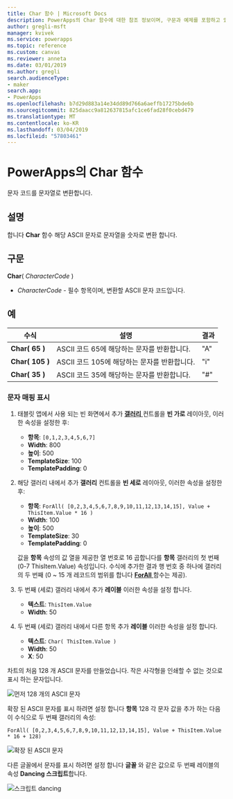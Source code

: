 ```yaml
---
title: Char 함수 | Microsoft Docs
description: PowerApps의 Char 함수에 대한 참조 정보이며, 구문과 예제를 포함하고 있습니다.
author: gregli-msft
manager: kvivek
ms.service: powerapps
ms.topic: reference
ms.custom: canvas
ms.reviewer: anneta
ms.date: 03/01/2019
ms.author: gregli
search.audienceType:
- maker
search.app:
- PowerApps
ms.openlocfilehash: b7d29d883a14e34dd89d766a6aeffb17275bde6b
ms.sourcegitcommit: 825daacc9a812637815afc1ce6fad28f0cebd479
ms.translationtype: MT
ms.contentlocale: ko-KR
ms.lasthandoff: 03/04/2019
ms.locfileid: "57803461"
---
```

# <a name="char-function-in-powerapps"></a>PowerApps의 Char 함수

문자 코드를 문자열로 변환합니다.

## <a name="description"></a>설명

합니다 **Char** 함수 해당 ASCII 문자로 문자열을 숫자로 변환 합니다.

## <a name="syntax"></a>구문

**Char**( *CharacterCode* )

- *CharacterCode* - 필수 항목이며, 변환할 ASCII 문자 코드입니다.

## <a name="examples"></a>예

| 수식 | 설명 | 결과 |
| --- | --- | --- |
| **Char( 65 )** |ASCII 코드 65에 해당하는 문자를 반환합니다. |"A" |
| **Char( 105 )** |ASCII 코드 105에 해당하는 문자를 반환합니다. |"i" |
| **Char( 35 )** |ASCII 코드 35에 해당하는 문자를 반환합니다. |"#" |

### <a name="display-a-character-map"></a>문자 매핑 표시

1. 태블릿 앱에서 사용 되는 빈 화면에서 추가 [ **갤러리** ](../controls/control-gallery.md) 컨트롤을 **빈 가로** 레이아웃, 이러한 속성을 설정한 후:

    - **항목**: `[0,1,2,3,4,5,6,7]`
    - **Width**: 800
    - **높이**: 500
    - **TemplateSize**: 100
    - **TemplatePadding**: 0

1. 해당 갤러리 내에서 추가 **갤러리** 컨트롤을 **빈 세로** 레이아웃, 이러한 속성을 설정한 후:

    - **항목**: `ForAll( [0,2,3,4,5,6,7,8,9,10,11,12,13,14,15], Value + ThisItem.Value * 16 )`
    - **Width**: 100
    - **높이**: 500
    - **TemplateSize**: 30
    - **TemplatePadding**: 0

    값을 **항목** 속성의 값 열을 제공한 열 번호로 16 곱합니다를 **항목** 갤러리의 첫 번째 (0-7 ThisItem.Value) 속성입니다. 수식에 추가한 결과 행 번호 중 하나에 갤러리의 두 번째 (0 ~ 15 개 레코드의 범위를 합니다 [ **ForAll** ](function-forall.md) 함수는 제공).

1. 두 번째 (세로) 갤러리 내에서 추가 **레이블** 이러한 속성을 설정 합니다.

    - **텍스트**: `ThisItem.Value`
    - **Width**: 50

1. 두 번째 (세로) 갤러리 내에서 다른 항목 추가 **레이블** 이러한 속성을 설정 합니다.

    - **텍스트**: `Char( ThisItem.Value )`
    - **Width**: 50
    - **X**: 50

차트의 처음 128 개 ASCII 문자를 만들었습니다. 작은 사각형을 인쇄할 수 없는 것으로 표시 하는 문자입니다.

![먼저 128 개의 ASCII 문자](media/function-char/chart-lower.png)

확장 된 ASCII 문자를 표시 하려면 설정 합니다 **항목** 128 각 문자 값을 추가 하는 다음이 수식으로 두 번째 갤러리의 속성:

`ForAll( [0,2,3,4,5,6,7,8,9,10,11,12,13,14,15], Value + ThisItem.Value * 16 + 128)`

![확장 된 ASCII 문자](media/function-char/chart-higher.png)

다른 글꼴에서 문자를 표시 하려면 설정 합니다 **글꼴** 와 같은 값으로 두 번째 레이블의 속성 **Dancing 스크립트**합니다.

![스크립트 dancing](media/function-char/chart-higher-dancing-script.png)
